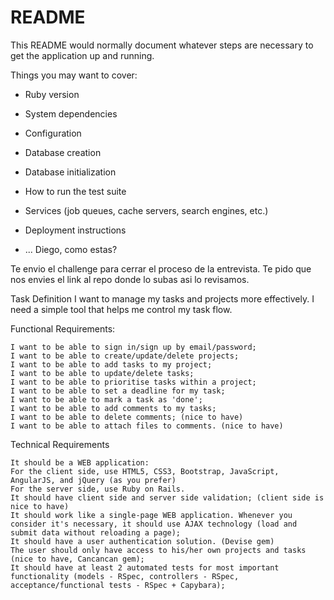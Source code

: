 # README

This README would normally document whatever steps are necessary to get the
application up and running.

Things you may want to cover:

* Ruby version

* System dependencies

* Configuration

* Database creation

* Database initialization

* How to run the test suite

* Services (job queues, cache servers, search engines, etc.)

* Deployment instructions

* ...
Diego, como estas?

Te envio el challenge para cerrar el proceso de la entrevista. Te pido que nos envies el link al repo donde lo subas asi lo revisamos.

Task Definition
I want to manage my tasks and projects more effectively. I need a simple tool that helps me control my task flow.

Functional Requirements:

    I want to be able to sign in/sign up by email/password;
    I want to be able to create/update/delete projects;
    I want to be able to add tasks to my project;
    I want to be able to update/delete tasks;
    I want to be able to prioritise tasks within a project;
    I want to be able to set a deadline for my task;
    I want to be able to mark a task as 'done';
    I want to be able to add comments to my tasks;
    I want to be able to delete comments; (nice to have)
    I want to be able to attach files to comments. (nice to have)


Technical Requirements

    It should be a WEB application:
    For the client side, use HTML5, CSS3, Bootstrap, JavaScript, AngularJS, and jQuery (as you prefer)
    For the server side, use Ruby on Rails.
    It should have client side and server side validation; (client side is nice to have)
    It should work like a single-page WEB application. Whenever you consider it's necessary, it should use AJAX technology (load and submit data without reloading a page);
    It should have a user authentication solution. (Devise gem) 
    The user should only have access to his/her own projects and tasks (nice to have, Cancancan gem);
    It should have at least 2 automated tests for most important functionality (models - RSpec, controllers - RSpec, acceptance/functional tests - RSpec + Capybara);
